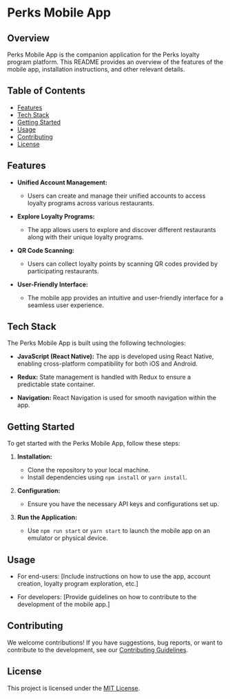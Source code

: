 # Perks Mobile App

## Overview

Perks Mobile App is the companion application for the Perks loyalty program platform. This README provides an overview of the features of the mobile app, installation instructions, and other relevant details.

## Table of Contents

- [Features](#features)
- [Tech Stack](#tech-stack)
- [Getting Started](#getting-started)
- [Usage](#usage)
- [Contributing](#contributing)
- [License](#license)

## Features

- **Unified Account Management:**
  - Users can create and manage their unified accounts to access loyalty programs across various restaurants.

- **Explore Loyalty Programs:**
  - The app allows users to explore and discover different restaurants along with their unique loyalty programs.

- **QR Code Scanning:**
  - Users can collect loyalty points by scanning QR codes provided by participating restaurants.

- **User-Friendly Interface:**
  - The mobile app provides an intuitive and user-friendly interface for a seamless user experience.

## Tech Stack

The Perks Mobile App is built using the following technologies:

- **JavaScript (React Native):** The app is developed using React Native, enabling cross-platform compatibility for both iOS and Android.

- **Redux:** State management is handled with Redux to ensure a predictable state container.

- **Navigation:** React Navigation is used for smooth navigation within the app.

## Getting Started

To get started with the Perks Mobile App, follow these steps:

1. **Installation:**
   - Clone the repository to your local machine.
   - Install dependencies using `npm install` or `yarn install`.

2. **Configuration:**
   - Ensure you have the necessary API keys and configurations set up.

3. **Run the Application:**
   - Use `npm run start` or `yarn start` to launch the mobile app on an emulator or physical device.

## Usage

- For end-users: [Include instructions on how to use the app, account creation, loyalty program exploration, etc.]

- For developers: [Provide guidelines on how to contribute to the development of the mobile app.]

## Contributing

We welcome contributions! If you have suggestions, bug reports, or want to contribute to the development, see our [Contributing Guidelines](CONTRIBUTING.md).

## License

This project is licensed under the [MIT License](LICENSE).

